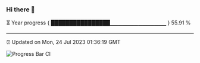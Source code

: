 ### Hi there 👋

⏳ Year progress { ████████████████▁▁▁▁▁▁▁▁▁▁▁▁▁▁ } 55.91 %

---

⏰ Updated on Mon, 24 Jul 2023 01:36:19 GMT

![Progress Bar CI](https://github.com/ZhaoGui/ZhaoGui/workflows/Progress%20Bar%20CI/badge.svg)
